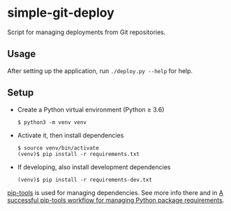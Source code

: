 # simple-git-deploy

Script for managing deployments from Git repositories.


## Usage

After setting up the application, run `./deploy.py --help` for help.


## Setup

* Create a Python virtual environment (Python ≥ 3.6)
    ```
    $ python3 -m venv venv
    ```
* Activate it, then install dependencies
    ```
    $ source venv/bin/activate
    (venv)$ pip install -r requirements.txt
    ```
* If developing, also install development dependencies
    ```
    (venv)$ pip install -r requirements-dev.txt
    ```

[pip-tools](https://github.com/jazzband/pip-tools) is used for managing dependencies. See more info there and in [A successful pip-tools workflow for managing Python package requirements](https://jamescooke.info/a-successful-pip-tools-workflow-for-managing-python-package-requirements.html).
